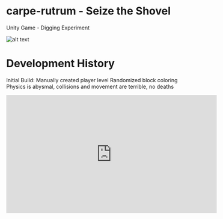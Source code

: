 # carpe-rutrum - Seize the Shovel
Unity Game - Digging Experiment

![alt text](https://i.imgur.com/9m0oTkL.jpg)

# Development History
Initial Build:
  Manually created player level
  Randomized block coloring
  Physics is abysmal, collisions and movement are terrible, no deaths
  <iframe width="560" height="315" src="https://www.youtube.com/embed/TLpMZxj1QNI" frameborder="0" allow="accelerometer; autoplay; encrypted-media; gyroscope; picture-in-picture" allowfullscreen></iframe>
